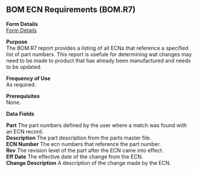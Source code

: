 ##  BOM ECN Requirements (BOM.R7)

<PageHeader />

**Form Details**  
[ Form Details ](BOM-R7-1/README.md)   

**Purpose**  
The BOM.R7 report provides a listing of all ECNs that reference a specified
list of part numbers. This report is usefule for determining wat changes may
need to be made to product that has already been manufactured and needs to be
updated.

**Frequency of Use**  
As required.

**Prerequisites**  
None.

**Data Fields**

**Part** The part numbers defined by the user where a match was found with an
ECN record.  
**Description** The part description from the parts master file.  
**ECN Number** The ecn numbers that reference the part number.  
**Rev** The revision level of the part after the ECN came into effect.  
**Eff Date** The effective date of the change from the ECN.  
**Change Description** A description of the change made by the ECN.  
  
<badge text= "Version 8.10.57" vertical="middle" />

<PageFooter />